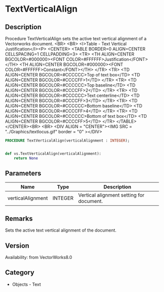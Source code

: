 # TextVerticalAlign

## Description
Procedure TextVerticalAlign sets the active text vertical alignment of a Vectorworks document. &lt;BR&gt;
&lt;BR&gt;
&lt;I&gt;Table - Text Vertical Justification&lt;/I&gt;&lt;P&gt;
&lt;CENTER&gt;
&lt;TABLE BORDER=0 ALIGN=CENTER CELLSPACING=1 CELLPADDING=3&gt;
  &lt;TR&gt; 
	&lt;TH ALIGN=CENTER BGCOLOR=#000000&gt;&lt;FONT COLOR=#FFFFFF&gt;Justification&lt;/FONT&gt;&lt;/TH&gt;
	&lt;TH ALIGN=CENTER BGCOLOR=#000000&gt;&lt;FONT COLOR=#FFFFFF&gt;Constant&lt;/FONT&gt;&lt;/TH&gt;
  &lt;/TR&gt;
  &lt;TR&gt; 
	&lt;TD ALIGN=CENTER BGCOLOR=#CCCCCC&gt;Top of text box&lt;/TD&gt;
	&lt;TD ALIGN=CENTER BGCOLOR=#CCCCFF&gt;1&lt;/TD&gt;
  &lt;/TR&gt;
  &lt;TR&gt; 
	&lt;TD ALIGN=CENTER BGCOLOR=#CCCCCC&gt;Top baseline&lt;/TD&gt;
	&lt;TD ALIGN=CENTER BGCOLOR=#CCCCFF&gt;2&lt;/TD&gt;
  &lt;/TR&gt;
  &lt;TR&gt; 
	&lt;TD ALIGN=CENTER BGCOLOR=#CCCCCC&gt;Text centerline&lt;/TD&gt;
	&lt;TD ALIGN=CENTER BGCOLOR=#CCCCFF&gt;3&lt;/TD&gt;
  &lt;/TR&gt;
  &lt;TR&gt; 
	&lt;TD ALIGN=CENTER BGCOLOR=#CCCCCC&gt;Bottom baseline&lt;/TD&gt;
	&lt;TD ALIGN=CENTER BGCOLOR=#CCCCFF&gt;4&lt;/TD&gt;
  &lt;/TR&gt;
  &lt;TR&gt; 
	&lt;TD ALIGN=CENTER BGCOLOR=#CCCCCC&gt;Bottom of text box&lt;/TD&gt;
	&lt;TD ALIGN=CENTER BGCOLOR=#CCCCFF&gt;5&lt;/TD&gt;
  &lt;/TR&gt;
&lt;/TABLE&gt;
&lt;/CENTER&gt;&lt;BR&gt;
&lt;BR&gt;
&lt;DIV ALIGN = &quot;CENTER&quot;&gt;&lt;IMG SRC = &quot;../Graphics/textlocus.gif&quot; border = &quot;0&quot; &gt;&lt;/DIV&gt;

```pascal
PROCEDURE TextVerticalAlign(verticalAlignment : INTEGER);
```

```python

def vs.TextVerticalAlign(verticalAlignment):
    return None
```

## Parameters
|Name|Type|Description|
|---|---|---|
|verticalAlignment|INTEGER|Vertical alignment setting for document.|

## Remarks
Sets the active text vertical alignment of the document.

## Version
Availability: from VectorWorks8.0
## Category
* Objects - Text

